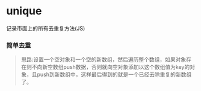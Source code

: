 # unique
记录市面上的所有去重复方法(JS)

### 简单去重
>思路:设置一个空对象和一个空的新数组，然后遍历整个数组，如果对象存在则不向新空数组push数据，否则就向空对象添加以这个数组值为key的对象，且push到新数组中，这样最后得到的就是一个已经去除重复的新数组了。
